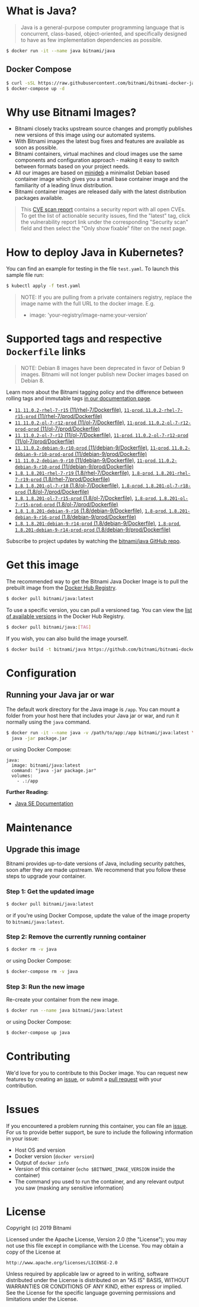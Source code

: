 # What is Java?

> Java is a general-purpose computer programming language that is concurrent, class-based, object-oriented, and specifically designed to have as few implementation dependencies as possible.

```bash
$ docker run -it --name java bitnami/java
```

## Docker Compose

```bash
$ curl -sSL https://raw.githubusercontent.com/bitnami/bitnami-docker-java/master/docker-compose.yml > docker-compose.yml
$ docker-compose up -d
```

# Why use Bitnami Images?

* Bitnami closely tracks upstream source changes and promptly publishes new versions of this image using our automated systems.
* With Bitnami images the latest bug fixes and features are available as soon as possible.
* Bitnami containers, virtual machines and cloud images use the same components and configuration approach - making it easy to switch between formats based on your project needs.
* All our images are based on [minideb](https://github.com/bitnami/minideb) a minimalist Debian based container image which gives you a small base container image and the familiarity of a leading linux distribution.
* Bitnami container images are released daily with the latest distribution packages available.


> This [CVE scan report](https://quay.io/repository/bitnami/java?tab=tags) contains a security report with all open CVEs. To get the list of actionable security issues, find the "latest" tag, click the vulnerability report link under the corresponding "Security scan" field and then select the "Only show fixable" filter on the next page.

# How to deploy Java in Kubernetes?

You can find an example for testing in the file `test.yaml`. To launch this sample file run:

```bash
$ kubectl apply -f test.yaml
```

> NOTE: If you are pulling from a private containers registry, replace the image name with the full URL to the docker image. E.g.
>
> - image: 'your-registry/image-name:your-version'

# Supported tags and respective `Dockerfile` links

> NOTE: Debian 8 images have been deprecated in favor of Debian 9 images. Bitnami will not longer publish new Docker images based on Debian 8.

Learn more about the Bitnami tagging policy and the difference between rolling tags and immutable tags [in our documentation page](https://docs.bitnami.com/containers/how-to/understand-rolling-tags-containers/).


- [`11`, `11.0.2-rhel-7-r15` (11/rhel-7/Dockerfile)](https://github.com/bitnami/bitnami-docker-java/blob/11.0.2-rhel-7-r15/11/rhel-7/Dockerfile), [`11-prod`, `11.0.2-rhel-7-r15-prod` (11/rhel-7/prod/Dockerfile)](https://github.com/bitnami/bitnami-docker-java/blob/11.0.2-rhel-7-r15/11/rhel-7/prod/Dockerfile)
- [`11`, `11.0.2-ol-7-r12-prod` (11/ol-7/Dockerfile)](https://github.com/bitnami/bitnami-docker-java/blob/11.0.2-ol-7-r12-prod/11/ol-7/Dockerfile), [`11-prod`, `11.0.2-ol-7-r12-prod-prod` (11/ol-7/prod/Dockerfile)](https://github.com/bitnami/bitnami-docker-java/blob/11.0.2-ol-7-r12-prod/11/ol-7/prod/Dockerfile)
- [`11`, `11.0.2-ol-7-r12` (11/ol-7/Dockerfile)](https://github.com/bitnami/bitnami-docker-java/blob/11.0.2-ol-7-r12/11/ol-7/Dockerfile), [`11-prod`, `11.0.2-ol-7-r12-prod` (11/ol-7/prod/Dockerfile)](https://github.com/bitnami/bitnami-docker-java/blob/11.0.2-ol-7-r12/11/ol-7/prod/Dockerfile)
- [`11`, `11.0.2-debian-9-r10-prod` (11/debian-9/Dockerfile)](https://github.com/bitnami/bitnami-docker-java/blob/11.0.2-debian-9-r10-prod/11/debian-9/Dockerfile), [`11-prod`, `11.0.2-debian-9-r10-prod-prod` (11/debian-9/prod/Dockerfile)](https://github.com/bitnami/bitnami-docker-java/blob/11.0.2-debian-9-r10-prod/11/debian-9/prod/Dockerfile)
- [`11`, `11.0.2-debian-9-r10` (11/debian-9/Dockerfile)](https://github.com/bitnami/bitnami-docker-java/blob/11.0.2-debian-9-r10/11/debian-9/Dockerfile), [`11-prod`, `11.0.2-debian-9-r10-prod` (11/debian-9/prod/Dockerfile)](https://github.com/bitnami/bitnami-docker-java/blob/11.0.2-debian-9-r10/11/debian-9/prod/Dockerfile)
- [`1.8`, `1.8.201-rhel-7-r19` (1.8/rhel-7/Dockerfile)](https://github.com/bitnami/bitnami-docker-java/blob/1.8.201-rhel-7-r19/1.8/rhel-7/Dockerfile), [`1.8-prod`, `1.8.201-rhel-7-r19-prod` (1.8/rhel-7/prod/Dockerfile)](https://github.com/bitnami/bitnami-docker-java/blob/1.8.201-rhel-7-r19/1.8/rhel-7/prod/Dockerfile)
- [`1.8`, `1.8.201-ol-7-r18` (1.8/ol-7/Dockerfile)](https://github.com/bitnami/bitnami-docker-java/blob/1.8.201-ol-7-r18/1.8/ol-7/Dockerfile), [`1.8-prod`, `1.8.201-ol-7-r18-prod` (1.8/ol-7/prod/Dockerfile)](https://github.com/bitnami/bitnami-docker-java/blob/1.8.201-ol-7-r18/1.8/ol-7/prod/Dockerfile)
- [`1.8`, `1.8.201-ol-7-r15-prod` (1.8/ol-7/Dockerfile)](https://github.com/bitnami/bitnami-docker-java/blob/1.8.201-ol-7-r15-prod/1.8/ol-7/Dockerfile), [`1.8-prod`, `1.8.201-ol-7-r15-prod-prod` (1.8/ol-7/prod/Dockerfile)](https://github.com/bitnami/bitnami-docker-java/blob/1.8.201-ol-7-r15-prod/1.8/ol-7/prod/Dockerfile)
- [`1.8`, `1.8.201-debian-9-r16` (1.8/debian-9/Dockerfile)](https://github.com/bitnami/bitnami-docker-java/blob/1.8.201-debian-9-r16/1.8/debian-9/Dockerfile), [`1.8-prod`, `1.8.201-debian-9-r16-prod` (1.8/debian-9/prod/Dockerfile)](https://github.com/bitnami/bitnami-docker-java/blob/1.8.201-debian-9-r16/1.8/debian-9/prod/Dockerfile)
- [`1.8`, `1.8.201-debian-9-r14-prod` (1.8/debian-9/Dockerfile)](https://github.com/bitnami/bitnami-docker-java/blob/1.8.201-debian-9-r14-prod/1.8/debian-9/Dockerfile), [`1.8-prod`, `1.8.201-debian-9-r14-prod-prod` (1.8/debian-9/prod/Dockerfile)](https://github.com/bitnami/bitnami-docker-java/blob/1.8.201-debian-9-r14-prod/1.8/debian-9/prod/Dockerfile)

Subscribe to project updates by watching the [bitnami/java GitHub repo](https://github.com/bitnami/bitnami-docker-java).

# Get this image

The recommended way to get the Bitnami Java Docker Image is to pull the prebuilt image from the [Docker Hub Registry](https://hub.docker.com/r/bitnami/java).

```bash
$ docker pull bitnami/java:latest
```

To use a specific version, you can pull a versioned tag. You can view the [list of available versions](https://hub.docker.com/r/bitnami/java/tags/) in the Docker Hub Registry.

```bash
$ docker pull bitnami/java:[TAG]
```

If you wish, you can also build the image yourself.

```bash
$ docker build -t bitnami/java https://github.com/bitnami/bitnami-docker-java.git
```

# Configuration

## Running your Java jar or war

The default work directory for the Java image is `/app`. You can mount a folder from your host here that includes your Java jar or war, and run it normally using the `java` command.

```bash
$ docker run -it --name java -v /path/to/app:/app bitnami/java:latest \
  java -jar package.jar
```

or using Docker Compose:

```
java:
  image: bitnami/java:latest
  command: "java -jar package.jar"
  volumes:
    - .:/app
```

**Further Reading:**

  - [Java SE Documentation](https://docs.oracle.com/javase/8/docs/api/)

# Maintenance

## Upgrade this image

Bitnami provides up-to-date versions of Java, including security patches, soon after they are made upstream. We recommend that you follow these steps to upgrade your container.

### Step 1: Get the updated image

```bash
$ docker pull bitnami/java:latest
```

or if you're using Docker Compose, update the value of the image property to `bitnami/java:latest`.

### Step 2: Remove the currently running container

```bash
$ docker rm -v java
```

or using Docker Compose:

```bash
$ docker-compose rm -v java
```

### Step 3: Run the new image

Re-create your container from the new image.

```bash
$ docker run --name java bitnami/java:latest
```

or using Docker Compose:

```bash
$ docker-compose up java
```

# Contributing

We'd love for you to contribute to this Docker image. You can request new features by creating an [issue](https://github.com/bitnami/bitnami-docker-java/issues), or submit a [pull request](https://github.com/bitnami/bitnami-docker-java/pulls) with your contribution.

# Issues

If you encountered a problem running this container, you can file an [issue](https://github.com/bitnami/bitnami-docker-java/issues). For us to provide better support, be sure to include the following information in your issue:

- Host OS and version
- Docker version (`docker version`)
- Output of `docker info`
- Version of this container (`echo $BITNAMI_IMAGE_VERSION` inside the container)
- The command you used to run the container, and any relevant output you saw (masking any sensitive
information)

# License

Copyright (c) 2019 Bitnami

Licensed under the Apache License, Version 2.0 (the "License");
you may not use this file except in compliance with the License.
You may obtain a copy of the License at

    http://www.apache.org/licenses/LICENSE-2.0

Unless required by applicable law or agreed to in writing, software
distributed under the License is distributed on an "AS IS" BASIS,
WITHOUT WARRANTIES OR CONDITIONS OF ANY KIND, either express or implied.
See the License for the specific language governing permissions and
limitations under the License.
